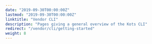 ```yaml
---
date: "2019-09-30T00:00:00Z"
lastmod: "2019-09-30T00:00:00Z"
linktitle: "Vendor CLI"
description: "Pages giving a general overview of the Kots CLI"
redirect: "/vendor/cli/getting-started"
weight: 8
---
```

